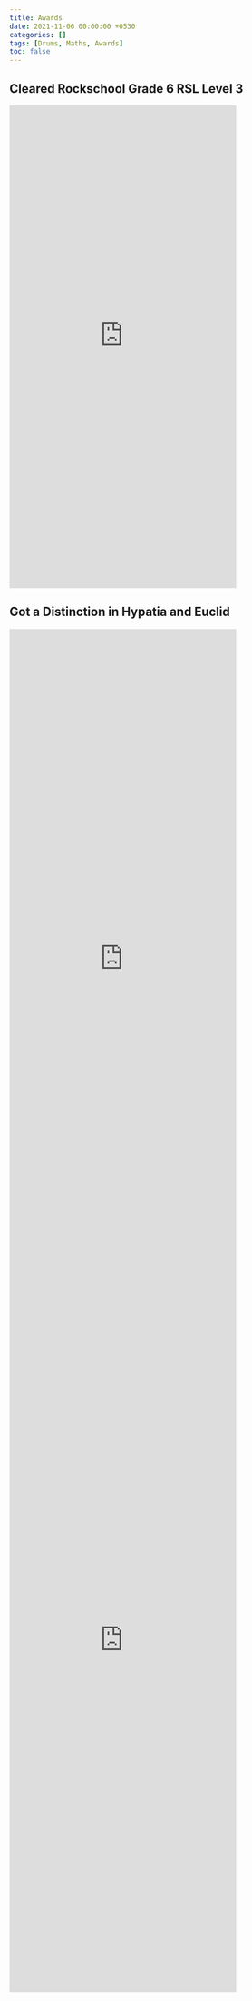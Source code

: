 ```yaml
---
title: Awards
date: 2021-11-06 00:00:00 +0530
categories: []
tags: [Drums, Maths, Awards]
toc: false
---
```


## Cleared Rockschool Grade 6 RSL Level 3

<embed src="https://cialfo-attachments.s3.ap-southeast-1.amazonaws.com/uploads/3abf0da470715fe7e0ada97ec1d053bc/229c0a277ba2e3138a39f19b1e509ce6/bd5e0a6ba7157357488d5680019068dc/8078f03bbdf4a1a5b41617aa60d16c06/Rockschool.pdf" width="400" height="850">

## Got a Distinction in Hypatia and Euclid

<embed src="https://cialfo-attachments.s3.ap-southeast-1.amazonaws.com/uploads/3abf0da470715fe7e0ada97ec1d053bc/229c0a277ba2e3138a39f19b1e509ce6/bd5e0a6ba7157357488d5680019068dc/5be1b6b54ccd9b77f7a5a10005db45ac/Euclid_Distinction.pdf" width="400" height="1200">

<embed src="https://cialfo-attachments.s3.ap-southeast-1.amazonaws.com/uploads/3abf0da470715fe7e0ada97ec1d053bc/229c0a277ba2e3138a39f19b1e509ce6/bd5e0a6ba7157357488d5680019068dc/e84ec560dd7aad61b8537c3442e7790f/Hypatia_Distinction.pdf" width="400" height="1200">
